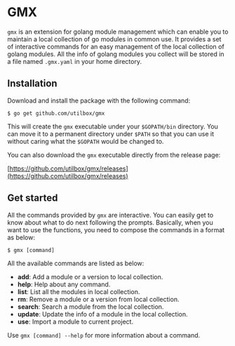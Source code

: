 # GMX

`gmx` is an extension for golang module management which can enable you to maintain a local collection of go modules in common use. It provides a set of interactive commands for an easy management of the local collection of golang modules. All the info of golang modules you collect will be stored in a file named `.gmx.yaml` in your home directory.

## Installation
Download and install the package with the following command:

```
$ go get github.com/utilbox/gmx
```

This will create the `gmx` executable under your `$GOPATH/bin` directory. You can move it to a permanent directory under `$PATH` so that you can use it without caring what the `$GOPATH` would be changed to.

You can also download the `gmx` executable directly from the release page:

[https://github.com/utilbox/gmx/releases](https://github.com/utilbox/gmx/releases)

## Get started
All the commands provided by `gmx` are interactive. You can easily get to know about what to do next following the prompts. Basically, when you want to use the functions, you need to compose the commands in a format as below:

```
$ gmx [command]
```

All the available commands are listed as below:
- **add**: Add a module or a version to local collection.
- **help**: Help about any command.
- **list**: List all the modules in local collection.
- **rm**: Remove a module or a version from local collection.
- **search**: Search a module from the local collection.
- **update**: Update the info of a module in the local collection.
- **use**: Import a module to current project.

Use `gmx [command] --help` for more information about a command.